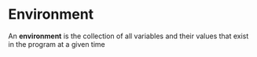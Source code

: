 # Environment

An **environment** is the collection of all variables and their values that exist in the program at a given time
